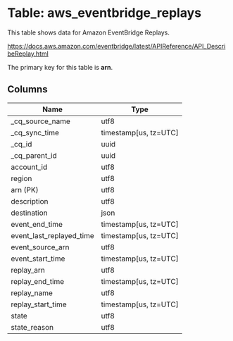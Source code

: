 # Table: aws_eventbridge_replays

This table shows data for Amazon EventBridge Replays.

https://docs.aws.amazon.com/eventbridge/latest/APIReference/API_DescribeReplay.html

The primary key for this table is **arn**.

## Columns

| Name          | Type          |
| ------------- | ------------- |
|_cq_source_name|utf8|
|_cq_sync_time|timestamp[us, tz=UTC]|
|_cq_id|uuid|
|_cq_parent_id|uuid|
|account_id|utf8|
|region|utf8|
|arn (PK)|utf8|
|description|utf8|
|destination|json|
|event_end_time|timestamp[us, tz=UTC]|
|event_last_replayed_time|timestamp[us, tz=UTC]|
|event_source_arn|utf8|
|event_start_time|timestamp[us, tz=UTC]|
|replay_arn|utf8|
|replay_end_time|timestamp[us, tz=UTC]|
|replay_name|utf8|
|replay_start_time|timestamp[us, tz=UTC]|
|state|utf8|
|state_reason|utf8|